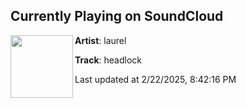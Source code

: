 ## Currently Playing on SoundCloud

[<img align="left" width="100" src="https://i1.sndcdn.com/artworks-6LG62gMscNtzVfuW-hnjDmg-t500x500.png">](https://soundcloud.com/laurel-572942456/ep4)

**Artist**: laurel 

**Track**: headlock

Last updated at 2/22/2025, 8:42:16 PM
